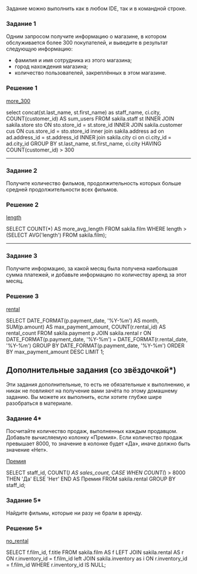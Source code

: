 Задание можно выполнить как в любом IDE, так и в командной строке.

### Задание 1

Одним запросом получите информацию о магазине, в котором обслуживается более 300 покупателей, и выведите в результат следующую информацию: 
- фамилия и имя сотрудника из этого магазина;
- город нахождения магазина;
- количество пользователей, закреплённых в этом магазине.


### Решение 1
[more_300](https://github.com/sash3939/SQL-part2/assets/156709540/233a93c9-c013-426e-b21e-47b2827d0a8d)


select
	concat(st.last_name, st.first_name) as staff_name, ci.city,
    COUNT(customer_id) AS sum_users
FROM 
    sakila.staff st
INNER JOIN 
    sakila.store sto ON sto.store_id = st.store_id
INNER JOIN 
    sakila.customer cus ON cus.store_id = sto.store_id
inner join
	sakila.address ad on ad.address_id  = st.address_id
INNER join
	sakila.city ci on ci.city_id = ad.city_id
GROUP BY 
    st.last_name,
    st.first_name,
    ci.city
HAVING 
    COUNT(customer_id) > 300

---


### Задание 2

Получите количество фильмов, продолжительность которых больше средней продолжительности всех фильмов.

### Решение 2
[length](https://github.com/sash3939/SQL-part2/assets/156709540/f6889261-3a17-490f-923a-5dda11860e6b)

SELECT COUNT(*) AS more_avg_length
FROM sakila.film
WHERE length > (SELECT AVG('length') FROM sakila.film);

---

### Задание 3

Получите информацию, за какой месяц была получена наибольшая сумма платежей, и добавьте информацию по количеству аренд за этот месяц.

### Решение 3
[rental](https://github.com/sash3939/SQL-part2/assets/156709540/5cd104de-4adf-4fe3-97a9-44e4b2a8336a)

SELECT 
    DATE_FORMAT(p.payment_date, '%Y-%m') AS month,
    SUM(p.amount) AS max_payment_amount,
    COUNT(r.rental_id) AS rental_count
FROM 
    sakila.payment p
JOIN 
    sakila.rental r ON DATE_FORMAT(p.payment_date, '%Y-%m') = DATE_FORMAT(r.rental_date, '%Y-%m')
GROUP BY 
    DATE_FORMAT(p.payment_date, '%Y-%m')
ORDER BY 
    max_payment_amount DESC
LIMIT 1;

## Дополнительные задания (со звёздочкой*)
Эти задания дополнительные, то есть не обязательные к выполнению, и никак не повлияют на получение вами зачёта по этому домашнему заданию. Вы можете их выполнить, если хотите глубже шире разобраться в материале.

### Задание 4*

Посчитайте количество продаж, выполненных каждым продавцом. Добавьте вычисляемую колонку «Премия». Если количество продаж превышает 8000, то значение в колонке будет «Да», иначе должно быть значение «Нет».

[Премия](https://github.com/sash3939/SQL-part2/assets/156709540/98c6aa8c-5d47-4d6c-b9bb-ecaea2febfb1)

SELECT
    staff_id,
    COUNT(*) AS sales_count,
    CASE
        WHEN COUNT(*) > 8000 THEN 'Да'
        ELSE 'Нет'
    END AS Премия
FROM sakila.rental
GROUP BY staff_id;

### Задание 5*

Найдите фильмы, которые ни разу не брали в аренду.

### Решение 5*

[no_rental](https://github.com/sash3939/SQL-part2/assets/156709540/78c52013-9090-4425-9061-9bf604e148b2)


SELECT f.film_id, f.title
FROM sakila.film AS f
LEFT JOIN sakila.rental AS r ON r.inventory_id = f.film_id 
left JOIN sakila.inventory as i ON r.inventory_id = f.film_id
WHERE r.inventory_id  IS NULL;
